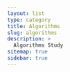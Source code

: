 ```yaml
---
layout: list
type: category
title: Algorithms
slug: algorithms
description: >
  Algorithms Study
sitemap: true
sidebar: true
---
```

